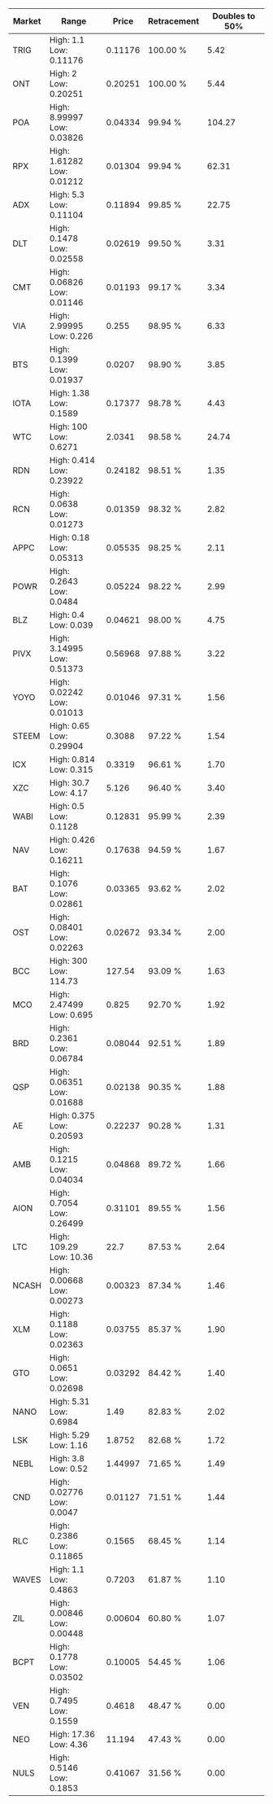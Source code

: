 | Market | Range | Price| Retracement | Doubles to 50% |
| --- | --- | --- | --- | --- |
| TRIG | High: 1.1<br />Low: 0.11176 | 0.11176 | 100.00 % | 5.42 |
| ONT | High: 2<br />Low: 0.20251 | 0.20251 | 100.00 % | 5.44 |
| POA | High: 8.99997<br />Low: 0.03826 | 0.04334 | 99.94 % | 104.27 |
| RPX | High: 1.61282<br />Low: 0.01212 | 0.01304 | 99.94 % | 62.31 |
| ADX | High: 5.3<br />Low: 0.11104 | 0.11894 | 99.85 % | 22.75 |
| DLT | High: 0.1478<br />Low: 0.02558 | 0.02619 | 99.50 % | 3.31 |
| CMT | High: 0.06826<br />Low: 0.01146 | 0.01193 | 99.17 % | 3.34 |
| VIA | High: 2.99995<br />Low: 0.226 | 0.255 | 98.95 % | 6.33 |
| BTS | High: 0.1399<br />Low: 0.01937 | 0.0207 | 98.90 % | 3.85 |
| IOTA | High: 1.38<br />Low: 0.1589 | 0.17377 | 98.78 % | 4.43 |
| WTC | High: 100<br />Low: 0.6271 | 2.0341 | 98.58 % | 24.74 |
| RDN | High: 0.414<br />Low: 0.23922 | 0.24182 | 98.51 % | 1.35 |
| RCN | High: 0.0638<br />Low: 0.01273 | 0.01359 | 98.32 % | 2.82 |
| APPC | High: 0.18<br />Low: 0.05313 | 0.05535 | 98.25 % | 2.11 |
| POWR | High: 0.2643<br />Low: 0.0484 | 0.05224 | 98.22 % | 2.99 |
| BLZ | High: 0.4<br />Low: 0.039 | 0.04621 | 98.00 % | 4.75 |
| PIVX | High: 3.14995<br />Low: 0.51373 | 0.56968 | 97.88 % | 3.22 |
| YOYO | High: 0.02242<br />Low: 0.01013 | 0.01046 | 97.31 % | 1.56 |
| STEEM | High: 0.65<br />Low: 0.29904 | 0.3088 | 97.22 % | 1.54 |
| ICX | High: 0.814<br />Low: 0.315 | 0.3319 | 96.61 % | 1.70 |
| XZC | High: 30.7<br />Low: 4.17 | 5.126 | 96.40 % | 3.40 |
| WABI | High: 0.5<br />Low: 0.1128 | 0.12831 | 95.99 % | 2.39 |
| NAV | High: 0.426<br />Low: 0.16211 | 0.17638 | 94.59 % | 1.67 |
| BAT | High: 0.1076<br />Low: 0.02861 | 0.03365 | 93.62 % | 2.02 |
| OST | High: 0.08401<br />Low: 0.02263 | 0.02672 | 93.34 % | 2.00 |
| BCC | High: 300<br />Low: 114.73 | 127.54 | 93.09 % | 1.63 |
| MCO | High: 2.47499<br />Low: 0.695 | 0.825 | 92.70 % | 1.92 |
| BRD | High: 0.2361<br />Low: 0.06784 | 0.08044 | 92.51 % | 1.89 |
| QSP | High: 0.06351<br />Low: 0.01688 | 0.02138 | 90.35 % | 1.88 |
| AE | High: 0.375<br />Low: 0.20593 | 0.22237 | 90.28 % | 1.31 |
| AMB | High: 0.1215<br />Low: 0.04034 | 0.04868 | 89.72 % | 1.66 |
| AION | High: 0.7054<br />Low: 0.26499 | 0.31101 | 89.55 % | 1.56 |
| LTC | High: 109.29<br />Low: 10.36 | 22.7 | 87.53 % | 2.64 |
| NCASH | High: 0.00668<br />Low: 0.00273 | 0.00323 | 87.34 % | 1.46 |
| XLM | High: 0.1188<br />Low: 0.02363 | 0.03755 | 85.37 % | 1.90 |
| GTO | High: 0.0651<br />Low: 0.02698 | 0.03292 | 84.42 % | 1.40 |
| NANO | High: 5.31<br />Low: 0.6984 | 1.49 | 82.83 % | 2.02 |
| LSK | High: 5.29<br />Low: 1.16 | 1.8752 | 82.68 % | 1.72 |
| NEBL | High: 3.8<br />Low: 0.52 | 1.44997 | 71.65 % | 1.49 |
| CND | High: 0.02776<br />Low: 0.0047 | 0.01127 | 71.51 % | 1.44 |
| RLC | High: 0.2386<br />Low: 0.11865 | 0.1565 | 68.45 % | 1.14 |
| WAVES | High: 1.1<br />Low: 0.4863 | 0.7203 | 61.87 % | 1.10 |
| ZIL | High: 0.00846<br />Low: 0.00448 | 0.00604 | 60.80 % | 1.07 |
| BCPT | High: 0.1778<br />Low: 0.03502 | 0.10005 | 54.45 % | 1.06 |
| VEN | High: 0.7495<br />Low: 0.1559 | 0.4618 | 48.47 % | 0.00 |
| NEO | High: 17.36<br />Low: 4.36 | 11.194 | 47.43 % | 0.00 |
| NULS | High: 0.5146<br />Low: 0.1853 | 0.41067 | 31.56 % | 0.00 |
